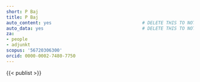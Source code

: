 ```yaml
---
short: P Baj
title: P Baj
auto_content: yes                                  # DELETE THIS TO NOT AUTO GENERATE CONTENT
auto_data: yes                                     # DELETE THIS TO NOT AUTO GENERATE METADATA
za:
- people
- adjunkt
scopus: '56720306300'
orcid: 0000-0002-7480-7750
---
```


{{< publist >}}
